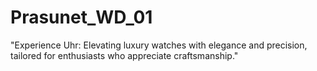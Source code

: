 # Prasunet_WD_01
"Experience Uhr: Elevating luxury watches with elegance and precision, tailored for enthusiasts who appreciate craftsmanship."
